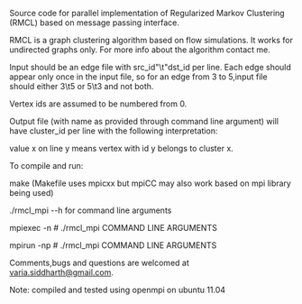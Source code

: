 Source code for parallel implementation of Regularized Markov Clustering (RMCL) based on message passing interface. 

RMCL is a graph clustering algorithm based on flow simulations. It works for undirected graphs only. For more info about the algorithm contact me.

Input should be an edge file with src_id"\t"dst_id per line. Each edge should appear only once in the input file, so for an edge from 3 to 5,input file should either 3\t5 or 5\t3 and not both. 

Vertex ids are assumed to be numbered from 0.

Output file (with name as provided through command line argument) will have cluster_id per line with the following interpretation:

value x on line y means vertex with id y belongs to cluster x.

To compile and run:

make			(Makefile uses mpicxx but mpiCC may also work based on mpi library being used)

./rmcl_mpi --h for command line arguments

mpiexec -n # ./rmcl_mpi	COMMAND LINE ARGUMENTS

mpirun -np # ./rmcl_mpi COMMAND LINE ARGUMENTS


Comments,bugs and questions are welcomed at varia.siddharth@gmail.com.



Note: compiled and tested using openmpi on ubuntu 11.04
